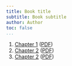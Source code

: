 ```yaml
--- 
title: Book title 
subtitle: Book subtitle
author: Author
toc: false
...
```


1. [Chapter 1](chapter1.html) ([PDF](pdf/chapter1.pdf))
2. [Chapter 2](chapter2.html) ([PDF](pdf/chapter2.pdf))
3. [Chapter 2](chapter3.html) ([PDF](pdf/chapter3.pdf))
